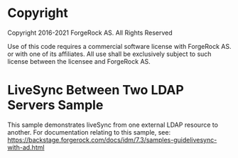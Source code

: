 Copyright
=============
Copyright 2016-2021 ForgeRock AS. All Rights Reserved

Use of this code requires a commercial software license with ForgeRock AS.
or with one of its affiliates. All use shall be exclusively subject
to such license between the licensee and ForgeRock AS.

LiveSync Between Two LDAP Servers Sample
========================================

This sample demonstrates liveSync from one external LDAP resource to another.
For documentation relating to this sample, see:
https://backstage.forgerock.com/docs/idm/7.3/samples-guidelivesync-with-ad.html
